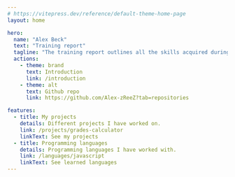 ```yaml
---
# https://vitepress.dev/reference/default-theme-home-page
layout: home

hero:
  name: "Alex Beck"
  text: "Training report"
  tagline: "The training report outlines all the skills acquired during the CFC of computer scientist applications development."
  actions:
    - theme: brand
      text: Introduction
      link: /introduction
    - theme: alt
      text: Github repo
      link: https://github.com/Alex-zReeZ?tab=repositories

features:
  - title: My projects
    details: Different projects I have worked on.
    link: /projects/grades-calculator
    linkText: See my projects
  - title: Programming languages
    details: Programming languages I have worked with.
    link: /languages/javascript
    linkText: See learned languages
---
```




